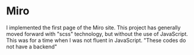 # Miro
I implemented the first page of the Miro site.
This project has generally moved forward with "scss" technology, but without the use of JavaScript.
This was for a time when I was not fluent in JavaScript.
"These codes do not have a backend"
